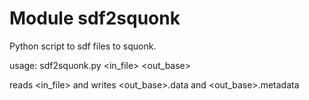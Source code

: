 Module sdf2squonk
=================
Python script to sdf files to squonk.

usage: sdf2squonk.py <in_file> <out_base>

reads <in_file> and writes <out_base>.data and <out_base>.metadata